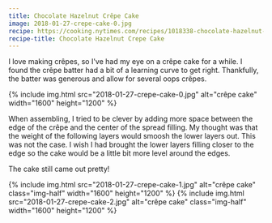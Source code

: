 ```yaml
---
title: Chocolate Hazelnut Crêpe Cake
image: 2018-01-27-crepe-cake-0.jpg
recipe: https://cooking.nytimes.com/recipes/1018338-chocolate-hazelnut-crepe-cake
recipe-title: Chocolate Hazelnut Crepe Cake
---
```


I love making crêpes, so I've had my eye on a crêpe cake for a while. I found the crêpe batter had a bit of a learning curve to get right. Thankfully, the batter was generous and allow for several oops crêpes.

<div class="photos">
{% include img.html src="2018-01-27-crepe-cake-0.jpg" alt="crêpe cake" width="1600" height="1200" %}
</div>

When assembling, I tried to be clever by adding more space between the edge of the crêpe and the center of the spread filling. My thought was that the weight of the following layers would smoosh the lower layers out. This was not the case. I wish I had brought the lower layers filling closer to the edge so the cake would be a little bit more level around the edges.

The cake still came out pretty!

<div class="photos">
{% include img.html src="2018-01-27-crepe-cake-1.jpg" alt="crêpe cake" class="img-half" width="1600" height="1200" %}
{% include img.html src="2018-01-27-crepe-cake-2.jpg" alt="crêpe cake" class="img-half" width="1600" height="1200" %}
</div>
